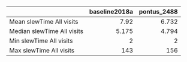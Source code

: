 |                            |   baseline2018a |   pontus_2488 |
|:---------------------------|----------------:|--------------:|
| Mean slewTime All visits   |           7.92  |         6.732 |
| Median slewTime All visits |           5.175 |         4.794 |
| Min slewTime All visits    |           2     |         2     |
| Max slewTime All visits    |         143     |       156     |
